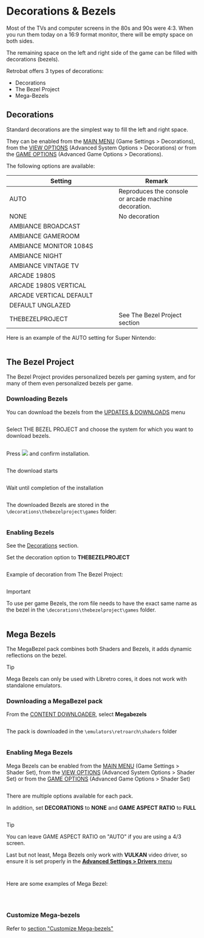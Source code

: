 # Decorations & Bezels

Most of the TVs and computer screens in the 80s and 90s were 4:3. When you run them today on a 16:9 format monitor, there will be empty space on both sides.

The remaining space on the left and right side of the game can be filled with decorations (bezels).

Retrobat offers 3 types of decorations:

* Decorations
* The Bezel Project
* Mega-Bezels

## Decorations

Standard decorations are the simplest way to fill the left and right space.

They can be enabled from the [MAIN MENU](../navigation/main-menu.md#game-settings) (Game Settings > Decorations), from the [VIEW OPTIONS](../navigation/view-options.md#advanced-system-options) (Advanced System Options > Decorations) or from the [GAME OPTIONS](../navigation/game-options.md#advanced-game-options) (Advanced Game Options > Decorations).

The following options are available:

<table><thead><tr><th width="272">Setting</th><th>Remark</th></tr></thead><tbody><tr><td>AUTO</td><td>Reproduces the console or arcade machine decoration. </td></tr><tr><td>NONE</td><td>No decoration</td></tr><tr><td>AMBIANCE BROADCAST</td><td></td></tr><tr><td>AMBIANCE GAMEROOM</td><td></td></tr><tr><td>AMBIANCE MONITOR 1084S</td><td></td></tr><tr><td>AMBIANCE NIGHT</td><td></td></tr><tr><td>AMBIANCE VINTAGE TV</td><td></td></tr><tr><td>ARCADE 1980S</td><td></td></tr><tr><td>ARCADE 1980S VERTICAL</td><td></td></tr><tr><td>ARCADE VERTICAL DEFAULT</td><td></td></tr><tr><td>DEFAULT UNGLAZED</td><td></td></tr><tr><td>THEBEZELPROJECT</td><td>See The Bezel Project section</td></tr></tbody></table>

Here is an example of the AUTO setting for Super Nintendo:

<div align="left">

<figure><img src="https://i.imgur.com/Ew1Ax7s.png" alt=""><figcaption></figcaption></figure>

</div>

## The Bezel Project

The Bezel Project provides personalized bezels per gaming system, and for many of them even personalized bezels per game.

### Downloading Bezels

You can download the bezels from the [UPDATES & DOWNLOADS](updates-and-content-download.md#download-content) menu

<div align="left">

<figure><img src="https://i.imgur.com/uGK5lHJ.png" alt=""><figcaption></figcaption></figure>

</div>

Select THE BEZEL PROJECT and choose the system for which you want to download bezels.

<div align="left">

<figure><img src="https://i.imgur.com/DEaOLJT.png" alt=""><figcaption></figcaption></figure>

</div>

Press ![](</img/image (25).png>) and confirm installation.

<div align="left">

<figure><img src="https://i.imgur.com/uKqTGOn.png" alt=""><figcaption></figcaption></figure>

</div>

The download starts

<div align="left">

<figure><img src="https://i.imgur.com/zBioOvM.png" alt=""><figcaption></figcaption></figure>

</div>

Wait until completion of the installation

<div align="left">

<figure><img src="https://i.imgur.com/HpZj7Se.png" alt=""><figcaption></figcaption></figure>

</div>

The downloaded Bezels are stored in the `\decorations\thebezelproject\games` folder:

<div align="left">

<figure><img src="https://i.imgur.com/WPD5p2r.png" alt=""><figcaption></figcaption></figure>

</div>

### Enabling Bezels

See the [Decorations](decorations-and-bezels.md#decorations) section.

Set the decoration option to **THEBEZELPROJECT**

<div align="left">

<figure><img src="https://i.imgur.com/wg3490A.png" alt=""><figcaption></figcaption></figure>

</div>

Example of decoration from The Bezel Project:

<div align="left">

<figure><img src="https://i.imgur.com/edBZRpf.png" alt=""><figcaption></figcaption></figure>

</div>

> [!IMPORTANT]
> To use per game Bezels, the rom file needs to have the exact same name as the bezel in the `\decorations\thebezelproject\games` folder.

<div align="left">

<figure><img src="https://i.imgur.com/j2LoA0W.png" alt=""><figcaption></figcaption></figure>

</div>

## Mega Bezels

The MegaBezel pack combines both Shaders and Bezels, it adds dynamic reflections on the bezel.

> [!TIP]
> Mega Bezels can only be used with Libretro cores, it does not work with standalone emulators.

### Downloading a MegaBezel pack

From the [CONTENT DOWNLOADER](updates-and-content-download.md#download-content), select **Megabezels**

<div align="left">

<figure><img src="https://i.imgur.com/QmWLsNg.png" alt=""><figcaption></figcaption></figure>

</div>

The pack is downloaded in the `\emulators\retroarch\shaders` folder

<div align="left">

<figure><img src="https://i.imgur.com/z8WoJp8.png" alt=""><figcaption></figcaption></figure>

</div>

### Enabling Mega Bezels

Mega Bezels can be enabled from the [MAIN MENU](../navigation/main-menu.md#game-settings) (Game Settings > Shader Set), from the [VIEW OPTIONS](../navigation/view-options.md#advanced-system-options) (Advanced System Options > Shader Set) or from the [GAME OPTIONS](../navigation/game-options.md#advanced-game-options) (Advanced Game Options > Shader Set)

<div align="left">

<figure><img src="https://i.imgur.com/lXvxZPy.png" alt=""><figcaption></figcaption></figure>

</div>

There are multiple options available for each pack.

In addition, set **DECORATIONS** to **NONE** and **GAME ASPECT RATIO** to **FULL**

<div align="left">

<figure><img src="https://i.imgur.com/xFINt8C.png" alt=""><figcaption></figcaption></figure>

</div>

> [!TIP]
> You can leave GAME ASPECT RATIO on "AUTO" if you are using a 4/3 screen.

Last but not least, Mega Bezels only work with **VULKAN** video driver, so ensure it is set properly in the [**Advanced Settings > Drivers** menu](../navigation/view-options.md#advanced-system-options)

<div align="left">

<figure><img src="https://i.imgur.com/nuSg307.png" alt=""><figcaption></figcaption></figure>

</div>

<div align="left">

<figure><img src="https://i.imgur.com/HVJIY6D.png" alt=""><figcaption></figcaption></figure>

</div>

Here are some examples of Mega Bezel:

<div align="left">

<figure><img src="https://i.imgur.com/nnAzMON.png" alt=""><figcaption></figcaption></figure>

</div>

<div align="left">

<figure><img src="https://i.imgur.com/HYSzHRZ.png" alt=""><figcaption></figcaption></figure>

</div>

<div align="left">

<figure><img src="https://i.imgur.com/mmaoUzW.png" alt=""><figcaption></figcaption></figure>

</div>

### Customize Mega-bezels

Refer to [section "Customize Mega-bezels"](../tutorials/customize-mega-bezels.md#adding-a-new-mega-bezel-preset-entry-to-retrobat)
